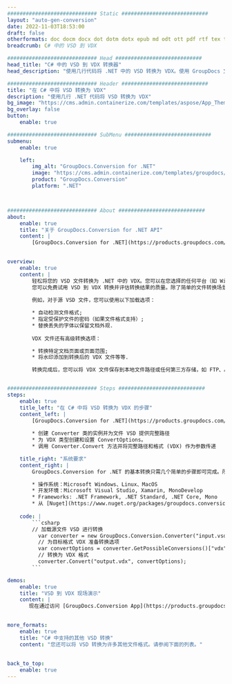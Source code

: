 ```yaml
---
############################# Static ############################
layout: "auto-gen-conversion"
date: 2022-11-03T18:53:00
draft: false
otherformats: doc docm docx dot dotm dotx epub md odt ott pdf rtf tex txt vdx vsdm vsdx vssm vssx vstm vstx vsx vtx xps
breadcrumb: C# 中的 VSD 到 VDX

############################# Head ############################
head_title: "C# 中的 VSD 到 VDX 转换器"
head_description: "使用几行代码将 .NET 中的 VSD 转换为 VDX。使用 GroupDocs 文档转换 API 转换 160 多种文件格式。"

############################# Header ############################
title: "在 C# 中将 VSD 转换为 VDX"
description: "使用几行 .NET 代码将 VSD 转换为 VDX"
bg_image: "https://cms.admin.containerize.com/templates/aspose/App_Themes/V3/images/bg/header1.png"
bg_overlay: false
button:
    enable: true

############################# SubMenu ############################
submenu:
    enable: true

    left:
        img_alt: "GroupDocs.Conversion for .NET"
        image: "https://cms.admin.containerize.com/templates/groupdocs/images/product-logos/90x90-noborder/groupdocs-conversion-net.png"
        product: "GroupDocs.Conversion"
        platform: ".NET"



############################# About ############################
about:
    enable: true
    title: "关于 GroupDocs.Conversion for .NET API"
    content: |
        [GroupDocs.Conversion for .NET](https://products.groupdocs.com/conversion/net/)可用于转换Microsoft Word、Excel、PowerPoint、PDF、Visio等格式。 GroupDocs.Conversion 是一个独立的 API，适用于需要高性能的后端和内部系统。它不依赖于任何软件，例如 Microsoft 或 Open Office。
    

overview:
    enable: true
    content: |
        轻松将您的 VSD 文件转换为 .NET 中的 VDX。您可以在您选择的任何平台（如 Windows、Linux、macOS）中仅使用几行 C# 代码行。
        您可以免费试用 VSD 到 VDX 转换并评估转换结果的质量。除了简单的文件转换场景，您还可以尝试更高级的选项来加载源 VSD 文件和保存输出 VDX 结果。 
        
        例如，对于源 VSD 文件，您可以使用以下加载选项：

        * 自动检测文件格式;
        * 指定受保护文件的密码（如果文件格式支持）;
        * 替换丢失的字体以保留文档外观.
        
        VDX 文件还有高级转换选项：

        * 转换特定文档页面或页面范围;
        * 将水印添加到转换后的 VDX 文件等等.

        转换完成后，您可以将 VDX 文件保存到本地文件路径或任何第三方存储，如 FTP、Amazon S3、Google Drive、Dropbox 等。请注意 - 将 VSD 转换为 VDX 无需安装任何额外的软件 - 如 MS Office、Open Office、Adobe Acrobat Reader 等。


############################# Steps ############################
steps:
    enable: true
    title_left: "在 C# 中将 VSD 转换为 VDX 的步骤"
    content_left: |
        [GroupDocs.Conversion for .NET](https://products.groupdocs.com/conversion/net/) 使开发人员只需几行代码即可轻松地将 VSD 文件转换为 VDX。
        
        * 创建 Converter 类的实例并为文件 VSD 提供完整路径
        * 为 VDX 类型创建和设置 ConvertOptions。
        * 调用 Converter.Convert 方法并将完整路径和格式 (VDX) 作为参数传递

    title_right: "系统要求"
    content_right: |
        GroupDocs.Conversion for .NET 的基本转换只需几个简单的步骤即可完成。所有主要平台和操作系统都支持我们的 API。在执行以下代码之前，请确保您的系统上安装了以下先决条件。

        * 操作系统：Microsoft Windows、Linux、MacOS
        * 开发环境：Microsoft Visual Studio, Xamarin, MonoDevelop
        * Frameworks: .NET Framework, .NET Standard, .NET Core, Mono
        * 从 [Nuget](https://www.nuget.org/packages/groupdocs.conversion) 获取最新的 GroupDocs.Conversion for .NET
         
    code: |
        ```csharp    
        // 加载源文件 VSD 进行转换
          var converter = new GroupDocs.Conversion.Converter("input.vsd");
          // 为目标格式 VDX 准备转换选项
          var convertOptions = converter.GetPossibleConversions()["vdx"].ConvertOptions;
          // 转换为 VDX 格式
          converter.Convert("output.vdx", convertOptions);
        ```

demos:
    enable: true
    title: "VSD 到 VDX 现场演示"
    content: |
       现在通过访问 [GroupDocs.Conversion App](https://products.groupdocs.app/conversion/family) 网站将 VSD 转换为 VDX。在线演示具有以下优点
          

more_formats:
    enable: true
    title: "C# 中支持的其他 VSD 转换"
    content: "您还可以将 VSD 转换为许多其他文件格式。请参阅下面的列表。"
       
       
back_to_top:
    enable: true
---
```

